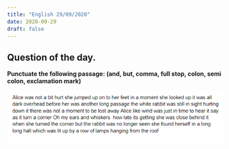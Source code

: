```yaml
---
title: "English 29/09/2020"
date: 2020-09-29 
draft: false
---
```


## Question of the day.
**Punctuate the following passage: (and, but, comma, full stop, colon, semi colon, exclamation mark)**

![Question](/images/passage_20200929.png)

